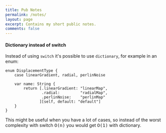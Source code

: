```yaml
---
title: Pub Notes
permalink: /notes/
layout: page
excerpt: Contains my short public notes.
comments: false
---
```


#### Dictionary instead of switch

Instead of using `switch` it's possible to use `dictionary`, for example in an enum:

```
enum DisplacementType {
    case linearGradient, radial, perlinNoise

    var name: String {
        return [.linearGradient: "linearMap",
                .radial:         "radialMap",
                .perlinNoise:    "perlinMap"
               ][self, default: "default"]
    }
}
```

This might be useful when you have a lot of cases, so instead of the worst complexity with switch <kbd>O(n)</kbd> you would get <kbd>O(1)</kbd> with dictionary.
